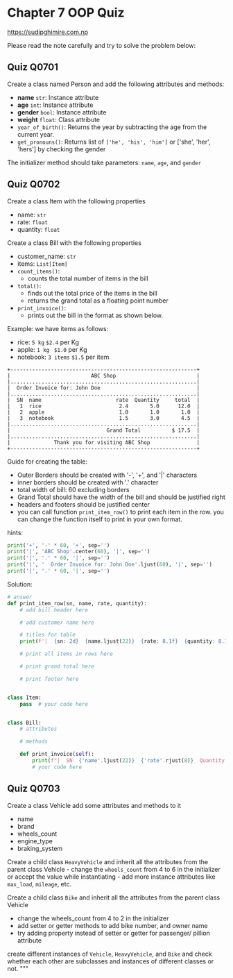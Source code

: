 # Chapter 7 OOP Quiz
https://sudipghimire.com.np

Please read the note carefully and try to solve the problem below:

## Quiz Q0701

Create a class named Person and add the following attributes and methods:
- **name** `str`:     Instance attribute
- **age** `int`:      Instance attribute
- **gender** `bool`:   Instance attribute
- **weight** `float`:   Class attribute
- `year_of_birth()`:
    Returns the year by subtracting the age from the current year.
- `get_pronouns()`:
    Returns list of `['he', 'his', 'him']` or ['she', 'her', 'hers'] by checking the gender

The initializer method should take parameters: `name`, `age`, and `gender`


## Quiz Q0702
Create a class Item with the following properties
- name: `str`
- rate: `float`
- quantity: `float`

Create a class Bill with the following properties
- customer_name: `str`
- items: `List[Item]`
- `count_items()`:
    - counts the total number of items in the bill
- `total()`:
    - finds out the total price of the items in the bill
    - returns the grand total as a floating point number
- `print_invoice()`:
    - prints out the bill in the format as shown below.

Example: we have items as follows:

- rice: `5 kg`              `$2.4` per Kg
- apple: `1 kg `            `$1.0` per Kg
- notebook: `3 items`       `$1.5` per item
```
+------------------------------------------------------------+
|                          ABC Shop                          |
|............................................................|
|  Order Invoice for: John Doe                               |
|............................................................|
|  SN  name                        rate  Quantity     total  |
|   1  rice                         2.4       5.0      12.0  |
|   2  apple                        1.0       1.0       1.0  |
|   3  notebook                     1.5       3.0       4.5  |
|............................................................|
|                               Grand Total          $ 17.5  |
|............................................................|
|              Thank you for visiting ABC Shop               |
+------------------------------------------------------------+
```
Guide for creating the table:
- Outer Borders should be created with '-', '+', and '|' characters
- inner borders should be created with '.' character
- total width of bill: 60 excluding borders
- Grand Total should have the width of the bill and should be justified right
- headers and footers should be justified center
- you can call function `print_item_row()` to print each item in the row.
  you can change the function itself to print in your own format.

hints:
```python
print('+', '-' * 60, '+', sep='')
print('|', 'ABC Shop'.center(60), '|', sep='')
print('|', '.' * 60, '|', sep='')
print('|', '  Order Invoice for: John Doe'.ljust(60), '|', sep='')
print('|', '.' * 60, '|', sep='')
```

Solution:
```python
# answer
def print_item_row(sn, name, rate, quantity):
    # add bill header here

    # add customer name here

    # titles for table
    print(f'|  {sn: 2d}  {name.ljust(22)}  {rate: 8.1f}  {quantity: 8.1f}  {rate*quantity: 8.1f}  |')

    # print all items in rows here

    # print grand total here

    # print footer here


class Item:
    pass  # your code here


class Bill:
    # attributes

    # methods

    def print_invoice(self):
        print(f"|  SN  {'name'.ljust(22)}  {'rate'.rjust(8)}  Quantity  {'total'.rjust(8)}  |")
        # your code here
```

## Quiz Q0703

Create a class Vehicle add some attributes and methods to it
- name
- brand
- wheels_count
- engine_type
- braking_system


Create a child class `HeavyVehicle` and inherit all the attributes from the parent class Vehicle
    - change the `wheels_count` from 4 to 6  in the initializer or accept the value while instantiating
    - add more instance attributes like `max_load`, `mileage`, etc.

Create a child class `Bike` and inherit all the attributes from the parent class Vehicle
- change the wheels_count from 4 to 2 in the initializer
- add setter or getter methods to add bike number, and owner name
- try adding property instead of setter or getter for passenger/ pillion attribute

create different instances of `Vehicle`, `HeavyVehicle`, and `Bike` and check whether each other are subclasses
and instances of different classes or not.
"""
